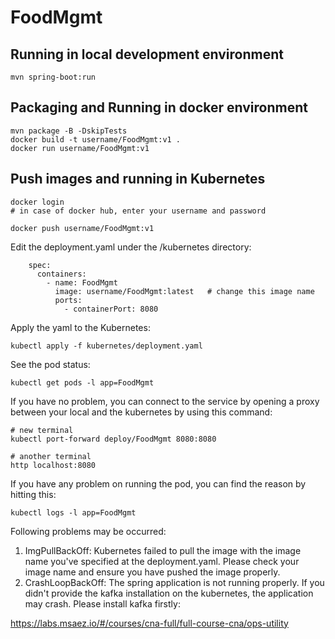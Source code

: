# FoodMgmt

## Running in local development environment

```
mvn spring-boot:run
```

## Packaging and Running in docker environment

```
mvn package -B -DskipTests
docker build -t username/FoodMgmt:v1 .
docker run username/FoodMgmt:v1
```

## Push images and running in Kubernetes

```
docker login 
# in case of docker hub, enter your username and password

docker push username/FoodMgmt:v1
```

Edit the deployment.yaml under the /kubernetes directory:
```
    spec:
      containers:
        - name: FoodMgmt
          image: username/FoodMgmt:latest   # change this image name
          ports:
            - containerPort: 8080

```

Apply the yaml to the Kubernetes:
```
kubectl apply -f kubernetes/deployment.yaml
```

See the pod status:
```
kubectl get pods -l app=FoodMgmt
```

If you have no problem, you can connect to the service by opening a proxy between your local and the kubernetes by using this command:
```
# new terminal
kubectl port-forward deploy/FoodMgmt 8080:8080

# another terminal
http localhost:8080
```

If you have any problem on running the pod, you can find the reason by hitting this:
```
kubectl logs -l app=FoodMgmt
```

Following problems may be occurred:

1. ImgPullBackOff:  Kubernetes failed to pull the image with the image name you've specified at the deployment.yaml. Please check your image name and ensure you have pushed the image properly.
1. CrashLoopBackOff: The spring application is not running properly. If you didn't provide the kafka installation on the kubernetes, the application may crash. Please install kafka firstly:

https://labs.msaez.io/#/courses/cna-full/full-course-cna/ops-utility

